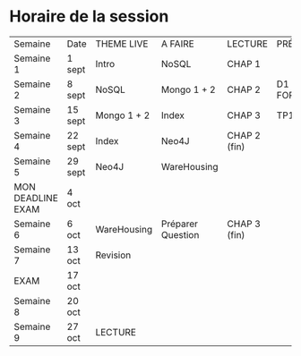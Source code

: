 # Horaire de la session

|   |   |   |   |   |   |   |   |
|---|---|---|---|---|---|---|---|
| Semaine	| Date	| THEME  LIVE	| A FAIRE	| LECTURE	| PRÉSENTATION	| REMISE |
Semaine 1 |	1 sept 	| Intro		|NoSQL	|	CHAP 1			|
Semaine 2 |	8 sept	|	NoSQL	|	Mongo 1 + 2		|CHAP 2		|D1 + FORMATIVE	
Semaine 3 |	15 sept		|	Mongo 1 + 2	|	Index		|CHAP 3	|	TP1	|	FIN ÉQUIPE
Semaine 4 |	22 sept		|	Index	|	Neo4J		|CHAP 2 (fin)		|	|	D1
Semaine 5 |	29 sept		|	Neo4J		|WareHousing		|	|	|		TP1
 MON DEADLINE EXAM	| 4 oct	|					
Semaine 6 |	6 oct	|	WareHousing |	Préparer Question	| CHAP 3 (fin)	||	FORMATIVE
Semaine 7 |	13 oct	|	Revision				
EXAM | 	17 oct			|			
Semaine 8 | 	20 oct		|				
Semaine 9 | 	27 oct		|LECTURE				

